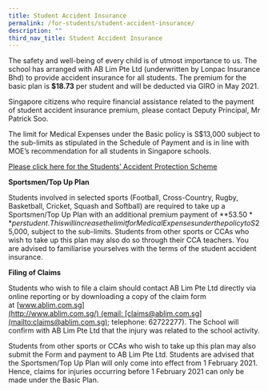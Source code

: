 ```yaml
---
title: Student Accident Insurance
permalink: /for-students/student-accident-insurance/
description: ""
third_nav_title: Student Accident Insurance
---
```

The safety and well-being of every child is of utmost importance to us. The school has arranged with AB Lim Pte Ltd (underwritten by Lonpac Insurance Bhd) to provide accident insurance for all students. The premium for the basic plan is **$18.73** per student and will be deducted via GIRO in May 2021.

Singapore citizens who require financial assistance related to the payment of student accident insurance premium, please contact Deputy Principal, Mr Patrick Soo.

The limit for Medical Expenses under the Basic policy is S$13,000 subject to the sub-limits as stipulated in the Schedule of Payment and is in line with MOE’s recommendation for all students in Singapore schools.

[Please click here for the Students’ Accident Protection Scheme](/files/Annex-A-2021_SP13_ACSI.pdf)

**Sportsmen/Top Up Plan**

Students involved in selected sports (Football, Cross-Country, Rugby, Basketball, Cricket, Squash and Softball) are required to take up a Sportsmen/Top Up Plan with an additional premium payment of **$53.50** per student. This will increase the limit for Medical Expenses under the policy to S$25,000, subject to the sub-limits. Students from other sports or CCAs who wish to take up this plan may also do so through their CCA teachers. You are advised to familiarise yourselves with the terms of the student accident insurance.

**Filing of Claims**

Students who wish to file a claim should contact AB Lim Pte Ltd directly via online reporting or by downloading a copy of the claim form at [www.ablim.com.sg](http://www.ablim.com.sg/) (email: [claims@ablim.com.sg](mailto:claims@ablim.com.sg); telephone: 62722277). The School will confirm with AB Lim Pte Ltd that the injury was related to the school activity.

Students from other sports or CCAs who wish to take up this plan may also submit the Form and payment to AB Lim Pte Ltd. Students are advised that the Sportsmen/Top Up Plan will only come into effect from 1 February 2021. Hence, claims for injuries occurring before 1 February 2021 can only be made under the Basic Plan.